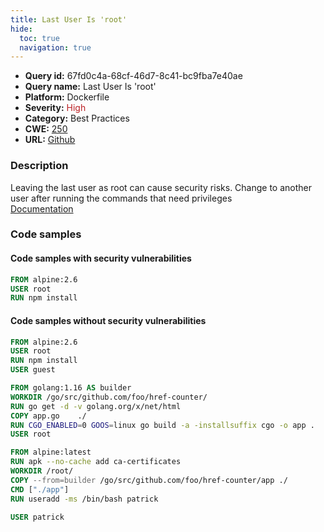```yaml
---
title: Last User Is 'root'
hide:
  toc: true
  navigation: true
---
```


<style>
  .highlight .hll {
    background-color: #ff171742;
  }
  .md-content {
    max-width: 1100px;
    margin: 0 auto;
  }
</style>

-   **Query id:** 67fd0c4a-68cf-46d7-8c41-bc9fba7e40ae
-   **Query name:** Last User Is 'root'
-   **Platform:** Dockerfile
-   **Severity:** <span style="color:#bb2124">High</span>
-   **Category:** Best Practices
-   **CWE:** <a href="https://cwe.mitre.org/data/definitions/250.html" onclick="newWindowOpenerSafe(event, 'https://cwe.mitre.org/data/definitions/250.html')">250</a>
-   **URL:** [Github](https://github.com/Checkmarx/kics/tree/master/assets/queries/dockerfile/last_user_is_root)

### Description
Leaving the last user as root can cause security risks. Change to another user after running the commands that need privileges<br>
[Documentation](https://docs.docker.com/engine/reference/builder/#user)

### Code samples
#### Code samples with security vulnerabilities
```dockerfile title="Positive test num. 1 - dockerfile file" hl_lines="2"
FROM alpine:2.6
USER root
RUN npm install
```


#### Code samples without security vulnerabilities
```dockerfile title="Negative test num. 1 - dockerfile file"
FROM alpine:2.6
USER root
RUN npm install
USER guest
```
```dockerfile title="Negative test num. 2 - dockerfile file"
FROM golang:1.16 AS builder
WORKDIR /go/src/github.com/foo/href-counter/
RUN go get -d -v golang.org/x/net/html  
COPY app.go    ./
RUN CGO_ENABLED=0 GOOS=linux go build -a -installsuffix cgo -o app .
USER root

FROM alpine:latest  
RUN apk --no-cache add ca-certificates
WORKDIR /root/
COPY --from=builder /go/src/github.com/foo/href-counter/app ./
CMD ["./app"]
RUN useradd -ms /bin/bash patrick

USER patrick

```
